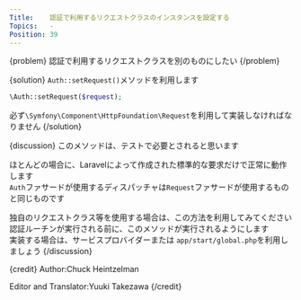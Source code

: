 ```yaml
---
Title:    認証で利用するリクエストクラスのインスタンスを設定する
Topics:   -
Position: 39
---
```


{problem}
認証で利用するリクエストクラスを別のものにしたい
{/problem}

{solution}
`Auth::setRequest()`メソッドを利用します

```php
\Auth::setRequest($request);
```

必ず`\Symfony\Component\HttpFoundation\Request`を利用して実装しなければなりません
{/solution}

{discussion}
このメソッドは、テストで必要とされると思います

ほとんどの場合に、Laravelによって作成された標準的な要求だけで正常に動作します  
`Auth`ファサードが使用するディスパッチャは`Request`ファサードが使用するものと同じものです

独自のリクエストクラス等を使用する場合は、この方法を利用してみてください  
認証ルーチンが実行される前に、このメソッドが実行されるようにします  
実装する場合は、サービスプロバイダーまたは `app/start/global.php`を利用しましょう
{/discussion}

{credit}
Author:Chuck Heintzelman

Editor and Translator:Yuuki Takezawa
{/credit}

